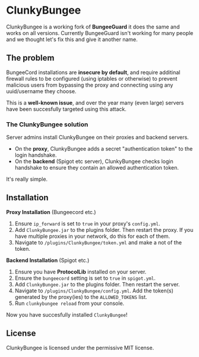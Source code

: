 # ClunkyBungee

ClunkyBungee is a working fork of **BungeeGuard** it does the same and works on all versions. Currently BungeeGuard isn't working for many people and we thought let's fix this and give it another name.

## The problem
BungeeCord installations are **insecure by default**, and require additinal firewall rules to be configured (using iptables or otherwise) to prevent malicious users from bypassing the proxy and connecting using any uuid/username they choose.

This is a **well-known issue**, and over the year many (even large) servers have been succesfully targeted using this attack.

### The ClunkyBungee solution

Server admins install ClunkyBungee on their proxies and backend servers.

- On the **proxy**, ClunkyBungee adds a secret "authentication token" to the login handshake.
- On the **backend** (Spigot etc server), ClunkyBungee checks login handshake to ensure they contain an allowed authentication token.

It's really simple.

## Installation

**Proxy Installation** (Bungeecord etc.)
1. Ensure `ip_forward` is set to `true` in your proxy's `config.yml`.
2. Add `ClunkyBungee.jar` to the plugins folder. Then restart the proxy. If you have multiple proxies in your network, do this for each of them.
3. Navigate to `/plugins/ClunkyBungee/token.yml` and make a not of the token.

**Backend Installation** (Spigot etc.)
1. Ensure you have **ProtocolLib** installed on your server.
2. Ensure the `bungeecord` setting is set to `true` in `spigot.yml`.
3. Add `ClunkyBungee.jar` to the plugins folder. Then restart the server.
4. Navigate to `/plugins/ClunkyBungee/config.yml`. Add the token(s) generated by the proxy(ies) to the `ALLOWED_TOKENS` list.
5. Run `clunkybungee reload` from your console.

Now you have succesfully installed `ClunkyBungee`!

## License

ClunkyBungee is licensed under the permissive MIT license.
